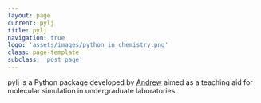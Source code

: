 ```yaml
---
layout: page
current: pylj 
title: pylj
navigation: true
logo: 'assets/images/python_in_chemistry.png'
class: page-template
subclass: 'post page'
---
```


pylj is a Python package developed by [Andrew](http://people.bath.ac.uk/arm61) aimed as a teaching aid for molecular simulation in undergraduate laboratories. 


